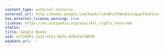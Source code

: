 ```yaml
---
content_type: external-resource
external_url: http://books.google.com/books?id=BFofF9bxA1sC&pg=PA191=onepage
has_external_license_warning: true
license: https://en.wikipedia.org/wiki/All_rights_reserved
status: ''
title: Google Books
uid: e3720481-2a21-452a-8af4-828a76238938
wayback_url: ''
---
```

